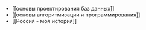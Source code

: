 - [[основы проектирования баз данных]]
- [[основы алгоритмизации и программирования]]
- [[Россия - моя история]]